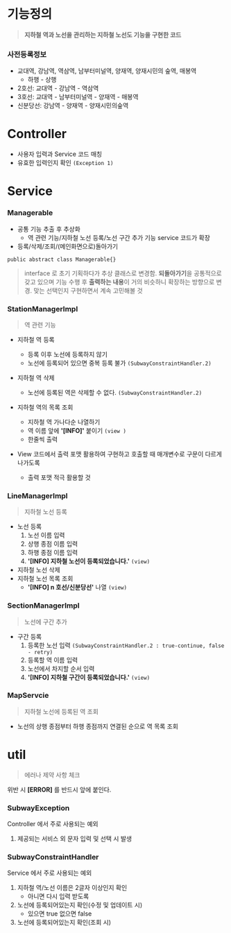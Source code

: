 # 기능정의
> **지하철 역과 노선을 관리하는 지하철 노선도 기능을 구현한 코드**

### 사전등록정보 
- 교대역, 강남역, 역삼역, 남부터미널역, 양재역, 양재시민의 숲역, 매봉역
  - 하행 - 상행
- 2호선: 교대역 - 강남역 - 역삼역
- 3호선: 교대역 - 남부터미널역 - 양재역 - 매봉역
- 신분당선: 강남역 - 양재역 - 양재시민의숲역

# Controller
- 사용자 입력과 Service 코드 매칭
- 유효한 입력인지 확인 ```(Exception 1)```

# Service
### Managerable
- 공통 기능 추출 후 추상화
  - 역 관련 기능/지하철 노선 등록/노선 구간 추가 기능 service 코드가 확장
- 등록/삭제/조회/(메인화면으로)돌아가기
```aidl
public abstract class Managerable{}
```
> interface 로 초기 기획하다가 추상 클래스로 변경함. 
> **되돌아가기**을 공통적으로 갖고 있으며 기능 수행 후 **출력하는 내용**이 거의 비슷하니 확장하는 방향으로 변경. 
> 맞는 선택인지 구현하면서 계속 고민해볼 것

### StationManagerImpl
> 역 관련 기능
- 지하철 역 등록
  - 등록 이후 노선에 등록하지 않기
  - 노선에 등록되어 있으면 중복 등록 불가 ```(SubwayConstraintHandler.2)```
- 지하철 역 삭제
  - 노선에 등록된 역은 삭제할 수 없다. ```(SubwayConstraintHandler.2)```
- 지하철 역의 목록 조회
  - 지하철 역 가나다순 나열하기
  - 역 이름 앞에 **'[INFO]'** 붙이기 ```(view )```
  - 한줄씩 출력

- View 코드에서 출력 포맷 활용하여 구현하고 호출할 때 매개변수로 구문이 다르게 나가도록 
  - 출력 포맷 적극 활용할 것

### LineManagerImpl
> 지하철 노선 등록
- 노선 등록
  1. 노선 이름 입력
  2. 상행 종점 이름 입력
  3. 하행 종점 이름 입력
  4. **'[INFO] 지하철 노선이 등록되었습니다.'** ```(view)```
- 지하철 노선 삭제
- 지하철 노선 목록 조회
    - **'[INFO] n 호선/신분당선'** 나열 ```(view)```

### SectionManagerImpl
> 노선에 구간 추가
- 구간 등록
  1. 등록한 노선 입력 ```(SubwayConstraintHandler.2 : true-continue, false - retry)```
  2. 등록할 역 이름 입력
  3. 노선에서 차지할 순서 입력
  4. **'[INFO] 지하철 구간이 등록되었습니다.'** ```(view)```

### MapServcie
> 지하철 노선에 등록된 역 조회
- 노선의 상행 종점부터 하행 종점까지 연결된 순으로 역 목록 조회



# util
> 에러나 제약 사항 체크

위반 시 **[ERROR]** 를 반드시 앞에 붙인다.

### SubwayException
Controller 에서 주로 사용되는 예외
1. 제공되는 서비스 외 문자 입력 및 선택 시 발생

### SubwayConstraintHandler
Service 에서 주로 사용되는 예외
1. 지하철 역/노선 이름은 2글자 이상인지 확인
   - 아니면 다시 입력 받도록
2. 노선에 등록되어있는지 확인(수정 및 업데이트 시)
   - 있으면 true 없으면 false
3. 노선에 등록되어있는지 확인(조회 시)
